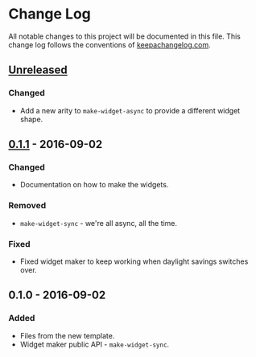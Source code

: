 # Change Log
All notable changes to this project will be documented in this file. This change log follows the conventions of [keepachangelog.com](http://keepachangelog.com/).

## [Unreleased]
### Changed
- Add a new arity to `make-widget-async` to provide a different widget shape.

## [0.1.1] - 2016-09-02
### Changed
- Documentation on how to make the widgets.

### Removed
- `make-widget-sync` - we're all async, all the time.

### Fixed
- Fixed widget maker to keep working when daylight savings switches over.

## 0.1.0 - 2016-09-02
### Added
- Files from the new template.
- Widget maker public API - `make-widget-sync`.

[Unreleased]: https://github.com/your-name/bloom/compare/0.1.1...HEAD
[0.1.1]: https://github.com/your-name/bloom/compare/0.1.0...0.1.1
